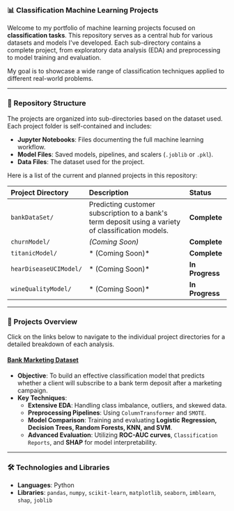 ### 📊 Classification Machine Learning Projects

Welcome to my portfolio of machine learning projects focused on **classification tasks**. This repository serves as a central hub for various datasets and models I've developed. Each sub-directory contains a complete project, from exploratory data analysis (EDA) and preprocessing to model training and evaluation.

My goal is to showcase a wide range of classification techniques applied to different real-world problems.

---

### 📂 Repository Structure

The projects are organized into sub-directories based on the dataset used. Each project folder is self-contained and includes:
- **Jupyter Notebooks**: Files documenting the full machine learning workflow.
- **Model Files**: Saved models, pipelines, and scalers (`.joblib` or `.pkl`).
- **Data Files**: The dataset used for the project.

Here is a list of the current and planned projects in this repository:

| Project Directory | Description | Status |
| :--- | :--- | :--- |
| `bankDataSet/` | Predicting customer subscription to a bank's term deposit using a variety of classification models. | **Complete** |
| `churnModel/` | *(Coming Soon)* | **Complete** |
| `titanicModel/` | * (Coming Soon)* | **Complete** |
| `hearDiseaseUCIModel/` | * (Coming Soon)* | **In** **Progress** |
| `wineQualityModel/` | * (Coming Soon)* | **In** **Progress** |




---

### 🚀 Projects Overview

Click on the links below to navigate to the individual project directories for a detailed breakdown of each analysis.

#### **[Bank Marketing Dataset](https://github.com/bijay-odyssey/Classification/tree/main/bankDataSet)**

* **Objective**: To build an effective classification model that predicts whether a client will subscribe to a bank term deposit after a marketing campaign.
* **Key Techniques**:
    * **Extensive EDA**: Handling class imbalance, outliers, and skewed data.
    * **Preprocessing Pipelines**: Using `ColumnTransformer` and `SMOTE`.
    * **Model Comparison**: Training and evaluating **Logistic Regression, Decision Trees, Random Forests, KNN, and SVM**.
    * **Advanced Evaluation**: Utilizing **ROC-AUC curves**, `Classification Reports`, and **SHAP** for model interpretability.

---

### 🛠️ Technologies and Libraries

* **Languages**: Python
* **Libraries**: `pandas`, `numpy`, `scikit-learn`, `matplotlib`, `seaborn`, `imblearn`, `shap`, `joblib`
